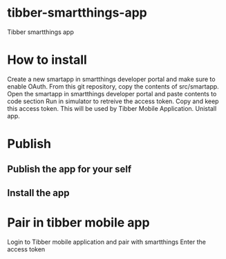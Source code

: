 # tibber-smartthings-app
Tibber smartthings app

# How to install
Create a new smartapp in smartthings developer portal and make sure to enable OAuth.
From this git repository, copy the contents of src/smartapp. 
Open the smartapp in smartthings developer portal and paste contents to code section
Run in simulator to retreive the access token. Copy and keep this access token. This will be used by Tibber Mobile Application.
Unistall app.

# Publish
## Publish the app for your self
## Install the app

# Pair in tibber mobile app
Login to Tibber mobile application and pair with smartthings
Enter the access token